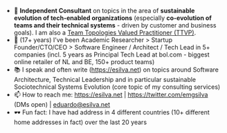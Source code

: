 * 🌱  **Independent Consultant** on topics in the area of **sustainable evolution of tech-enabled organizations** (especially **co-evolution of teams and their technical systems** - driven by customer and business goals). I am also a [Team Topologies Valued Practitioner (TTVP)](https://teamtopologies.com/ttvp).
* 👣  (17+ years) I’ve been Academic Researcher > Startup Founder/CTO/CEO > Software Engineer / Architect / Tech Lead in 5+ companies (incl. 5 years as Principal Tech Lead at bol.com - biggest online retailer of NL and BE, 150+ product teams)
* 📚  I speak and often write (https://esilva.net) on topics around Software Architecture, Technical Leadership and in particular sustainable Sociotechnical Systems Evolution (core topic of my consulting services)
* 📫  How to reach me: https://esilva.net | https://twitter.com/emgsilva (DMs open) | eduardo@esilva.net
* 🕶  Fun fact: I have had address in 4 different countries (10+ different home addresses in fact) over the last 20 years
